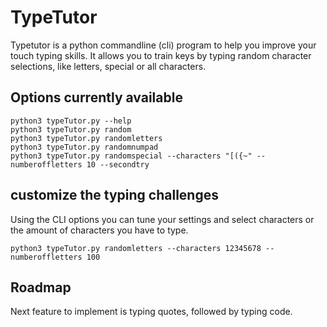 # TypeTutor

Typetutor is a python commandline (cli) program to help you improve your touch typing skills.
It allows you to train keys by typing random character selections, like letters, special or all characters.

## Options currently available

```
python3 typeTutor.py --help
python3 typeTutor.py random
python3 typeTutor.py randomletters
python3 typeTutor.py randomnumpad
python3 typeTutor.py randomspecial --characters "[({~" --numberoffletters 10 --secondtry
```

## customize the typing challenges
Using the CLI options you can tune your settings and select characters or the amount of characters you have to type.

```
python3 typeTutor.py randomletters --characters 12345678 --numberoffletters 100
```

## Roadmap
Next feature to implement is typing quotes, followed by typing code.

